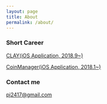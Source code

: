 ```yaml
---
layout: page
title: About
permalink: /about/
---
```


### Short Career

[CLAY(iOS Application, 2018.9~)](https://clay.one)

[CoinManager(iOS Application, 2018.1~)](https://coinmanager.io)

### Contact me

[pj2417@gmail.com](mailto:pj2417@gmail.com)